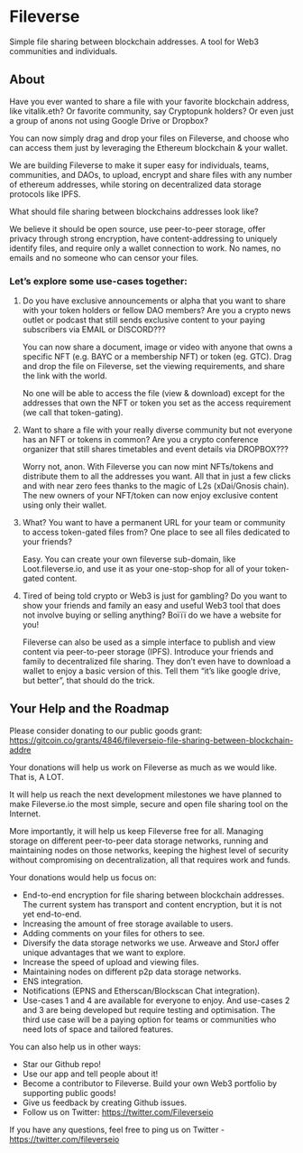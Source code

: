 # Fileverse

Simple file sharing between blockchain addresses. A tool for Web3 communities and individuals. 

## About

Have you ever wanted to share a file with your favorite blockchain address, like vitalik.eth? Or favorite community, say Cryptopunk holders? Or even just a group of anons not using Google Drive or Dropbox?

You can now simply drag and drop your files on Fileverse, and choose who can access them just by leveraging the Ethereum blockchain & your wallet.

We are building Fileverse to make it super easy for individuals, teams, communities, and DAOs, to upload, encrypt and share files with any number of ethereum addresses, while storing on decentralized data storage protocols like IPFS.

What should file sharing between blockchains addresses look like? 

We believe it should be open source, use peer-to-peer storage, offer privacy through strong encryption, have content-addressing to uniquely identify files, and require only a wallet connection to work. No names, no emails and no someone who can censor your files.



### Let’s explore some use-cases together:

1. Do you have exclusive announcements or alpha that you want to share with your token holders or fellow DAO members? Are you a crypto news outlet or podcast that still sends exclusive content to your paying subscribers via EMAIL or DISCORD??? 

    You can now share a document, image or video with anyone that owns a specific NFT (e.g. BAYC or a membership NFT) or token (eg. GTC). Drag and drop the file on Fileverse, set the viewing requirements, and share the link with the world.

    No one will be able to access the file (view & download) except for the addresses that own the NFT or token you set as the access requirement (we call that token-gating). 


2. Want to share a file with your really diverse community but not everyone has an NFT or tokens in common? Are you a crypto conference organizer that still shares timetables and event details via DROPBOX???
  
    Worry not, anon. With Fileverse you can now mint NFTs/tokens and distribute them to all the addresses you want. All that in just a few clicks and with near zero fees thanks to the magic of L2s (xDai/Gnosis chain). The new owners of your NFT/token can now enjoy exclusive content using only their wallet.


3. What? You want to have a permanent URL for your team or community to access token-gated files from? One place to see all files dedicated to your friends? 

    Easy. You can create your own fileverse sub-domain, like Loot.fileverse.io, and use it as your one-stop-shop for all of your token-gated content.


4. Tired of being told crypto or Web3 is just for gambling? Do you want to show your friends and family an easy and useful Web3 tool that does not involve buying or selling anything? Boïïï do we have a website for you! 

    Fileverse can also be used as a simple interface to publish and view content via peer-to-peer storage (IPFS). Introduce your friends and family to decentralized file sharing. They don’t even have to download a wallet to enjoy a basic version of this. Tell them “it’s like google drive, but better”, that should do the trick. 

## Your Help and the Roadmap

Please consider donating to our public goods grant: https://gitcoin.co/grants/4846/fileverseio-file-sharing-between-blockchain-addre

Your donations will help us work on Fileverse as much as we would like. That is, A LOT.

It will help us reach the next development milestones we have planned to make Fileverse.io the most simple, secure and open file sharing tool on the Internet.

More importantly, it will help us keep Fileverse free for all. Managing storage on different peer-to-peer data storage networks, running and maintaining nodes on those networks, keeping the highest level of security without compromising on decentralization, all that requires work and funds.

Your donations would help us focus on:
* End-to-end encryption for file sharing between blockchain addresses. The current system has transport and content encryption, but it is not yet end-to-end.
* Increasing the amount of free storage available to users.
* Adding comments on your files for others to see.
* Diversify the data storage networks we use. Arweave and StorJ offer unique advantages that we want to explore. 
* Increase the speed of upload and viewing files.
* Maintaining nodes on different p2p data storage networks.
* ENS integration.
* Notifications (EPNS and Etherscan/Blockscan Chat integration).
* Use-cases 1 and 4 are available for everyone to enjoy. And use-cases 2 and 3 are being developed but require testing and optimisation. The third use case will be a paying option for teams or communities who need lots of space and tailored features.

You can also help us in other ways:
* Star our Github repo!
* Use our app and tell people about it! 
* Become a contributor to Fileverse. Build your own Web3 portfolio by supporting public goods! 
* Give us feedback by creating Github issues. 
* Follow us on Twitter: https://twitter.com/Fileverseio

If you have any questions, feel free to ping us on Twitter - https://twitter.com/fileverseio
